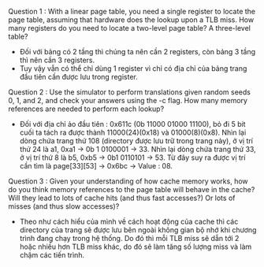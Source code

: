 Question 1 : With a linear page table, you need a single register to locate the page table, assuming that hardware does the lookup upon a TLB miss. 
How many registers do you need to locate a two-level page table? A three-level table?
- Đối với bảng có 2 tầng thì chúng ta nên cần 2 registers, còn bảng 3 tầng thì nên cần 3 registers.
- Tuy vậy vẫn có thể chỉ dùng 1 register vì chỉ có địa chỉ của bảng trang đầu tiên cần được lưu trong register.

Question 2 : Use the simulator to perform translations given random seeds 0, 1, and 2, and check your answers using the -c flag. 
How many memory references are needed to perform each lookup?
- Đối với địa chỉ ảo đầu tiên : 0x611c (0b 11000 01000 11100), bỏ đi 5 bit cuối ta tách ra được thành 11000(24)(0x18) và 01000(8)(0x8). Nhìn lại dòng chứa trang thứ 108 (directory
được lưu trữ trong trang này), ở vị trí thứ 24 là a1, 0xa1 -> 0b 1 0100001 -> 33. Nhìn lại dòng chứa trang thứ 33, ở vị trí thứ 8 là b5, 0xb5 -> 0b1 0110101 -> 53. Từ đây suy ra 
được vị trí cần tìm là page[33][53] -> 0x6bc -> Value : 08.

Question 3 : Given your understanding of how cache memory works, how do you think memory references to the page table will behave in the cache? 
Will they lead to lots of cache hits (and thus fast accesses?) 
Or lots of misses (and thus slow accesses)?
- Theo như cách hiểu của mình về cách hoạt động của cache thì các directory của trang sẽ được lưu bên ngoài không gian bộ nhớ khi chương trình đang chạy trong hệ thống. Do đó thì
mỗi TLB miss sẽ dẫn tới 2 hoặc nhiều hơn TLB miss khác, do đó sẽ làm tăng số lượng miss và làm chậm các tiến trình. 

